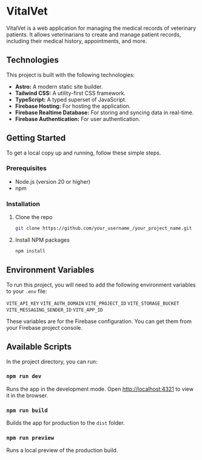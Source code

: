 # VitalVet

VitalVet is a web application for managing the medical records of veterinary patients. It allows veterinarians to create and manage patient records, including their medical history, appointments, and more.

## Technologies

This project is built with the following technologies:

-   **Astro:** A modern static site builder.
-   **Tailwind CSS:** A utility-first CSS framework.
-   **TypeScript:** A typed superset of JavaScript.
-   **Firebase Hosting:** For hosting the application.
-   **Firebase Realtime Database:** For storing and syncing data in real-time.
-   **Firebase Authentication:** For user authentication.

## Getting Started

To get a local copy up and running, follow these simple steps.

### Prerequisites

-   Node.js (version 20 or higher)
-   npm

### Installation

1.  Clone the repo
    ```sh
    git clone https://github.com/your_username_/your_project_name.git
    ```
2.  Install NPM packages
    ```sh
    npm install
    ```

## Environment Variables

To run this project, you will need to add the following environment variables to your `.env` file:

`VITE_API_KEY`
`VITE_AUTH_DOMAIN`
`VITE_PROJECT_ID`
`VITE_STORAGE_BUCKET`
`VITE_MESSAGING_SENDER_ID`
`VITE_APP_ID`

These variables are for the Firebase configuration. You can get them from your Firebase project console.

## Available Scripts

In the project directory, you can run:

### `npm run dev`

Runs the app in the development mode.
Open [http://localhost:4321](http://localhost:4321) to view it in the browser.

### `npm run build`

Builds the app for production to the `dist` folder.

### `npm run preview`

Runs a local preview of the production build.


